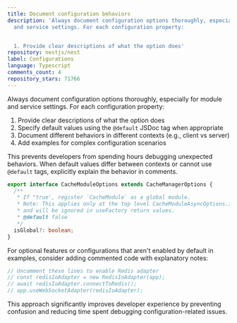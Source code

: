 ```yaml
---
title: Document configuration behaviors
description: 'Always document configuration options thoroughly, especially for module
  and service settings. For each configuration property:


  1. Provide clear descriptions of what the option does'
repository: nestjs/nest
label: Configurations
language: Typescript
comments_count: 4
repository_stars: 71766
---
```


Always document configuration options thoroughly, especially for module and service settings. For each configuration property:

1. Provide clear descriptions of what the option does
2. Specify default values using the `@default` JSDoc tag when appropriate
3. Document different behaviors in different contexts (e.g., client vs server)
4. Add examples for complex configuration scenarios

This prevents developers from spending hours debugging unexpected behaviors. When default values differ between contexts or cannot use `@default` tags, explicitly explain the behavior in comments.

```typescript
export interface CacheModuleOptions extends CacheManagerOptions {
  /**
   * If "true', register `CacheModule` as a global module.
   * Note: This applies only at the top level CacheModuleAsyncOptions.isGlobal,
   * and will be ignored in useFactory return values.
   * @default false
   */
  isGlobal?: boolean;
}
```

For optional features or configurations that aren't enabled by default in examples, consider adding commented code with explanatory notes:

```typescript
// Uncomment these lines to enable Redis adapter
// const redisIoAdapter = new RedisIoAdapter(app);
// await redisIoAdapter.connectToRedis();
// app.useWebSocketAdapter(redisIoAdapter);
```

This approach significantly improves developer experience by preventing confusion and reducing time spent debugging configuration-related issues.